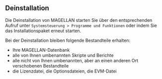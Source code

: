 ## Deinstallation

Die Deinstallation von MAGELLAN starten Sie über den entsprechenden Aufruf unter ```Systemsteuerung > Programme und Funktionen``` oder indem Sie das Installationspaket erneut starten.

Bei der Deinstallation bleiben folgende Bestandteile erhalten:

* Ihre MAGELLAN-Datenbank
* alle von Ihnen umbenannten Skripte und Berichte
* alle nicht von Ihnen umbenannten, aber an einen anderen Ort verschobenen Bestandteile
* die Lizenzdatei, die Optionsdateien, die EVM-Datei

